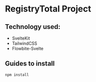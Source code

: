 # RegistryTotal Project

## Technology used:
- SvelteKit
- TailwindCSS
- Flowbite-Svelte

## Guides to install
```bash
npm install
```


